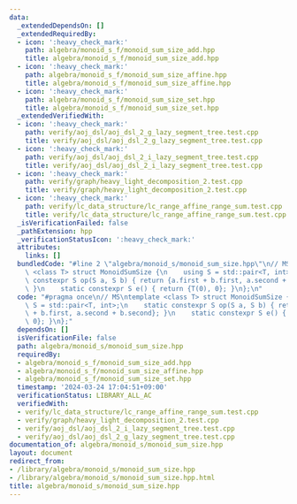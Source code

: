 ```yaml
---
data:
  _extendedDependsOn: []
  _extendedRequiredBy:
  - icon: ':heavy_check_mark:'
    path: algebra/monoid_s_f/monoid_sum_size_add.hpp
    title: algebra/monoid_s_f/monoid_sum_size_add.hpp
  - icon: ':heavy_check_mark:'
    path: algebra/monoid_s_f/monoid_sum_size_affine.hpp
    title: algebra/monoid_s_f/monoid_sum_size_affine.hpp
  - icon: ':heavy_check_mark:'
    path: algebra/monoid_s_f/monoid_sum_size_set.hpp
    title: algebra/monoid_s_f/monoid_sum_size_set.hpp
  _extendedVerifiedWith:
  - icon: ':heavy_check_mark:'
    path: verify/aoj_dsl/aoj_dsl_2_g_lazy_segment_tree.test.cpp
    title: verify/aoj_dsl/aoj_dsl_2_g_lazy_segment_tree.test.cpp
  - icon: ':heavy_check_mark:'
    path: verify/aoj_dsl/aoj_dsl_2_i_lazy_segment_tree.test.cpp
    title: verify/aoj_dsl/aoj_dsl_2_i_lazy_segment_tree.test.cpp
  - icon: ':heavy_check_mark:'
    path: verify/graph/heavy_light_decomposition_2.test.cpp
    title: verify/graph/heavy_light_decomposition_2.test.cpp
  - icon: ':heavy_check_mark:'
    path: verify/lc_data_structure/lc_range_affine_range_sum.test.cpp
    title: verify/lc_data_structure/lc_range_affine_range_sum.test.cpp
  _isVerificationFailed: false
  _pathExtension: hpp
  _verificationStatusIcon: ':heavy_check_mark:'
  attributes:
    links: []
  bundledCode: "#line 2 \"algebra/monoid_s/monoid_sum_size.hpp\"\n// MS\ntemplate\
    \ <class T> struct MonoidSumSize {\n    using S = std::pair<T, int>;\n    static\
    \ constexpr S op(S a, S b) { return {a.first + b.first, a.second + b.second};\
    \ }\n    static constexpr S e() { return {T(0), 0}; }\n};\n"
  code: "#pragma once\n// MS\ntemplate <class T> struct MonoidSumSize {\n    using\
    \ S = std::pair<T, int>;\n    static constexpr S op(S a, S b) { return {a.first\
    \ + b.first, a.second + b.second}; }\n    static constexpr S e() { return {T(0),\
    \ 0}; }\n};"
  dependsOn: []
  isVerificationFile: false
  path: algebra/monoid_s/monoid_sum_size.hpp
  requiredBy:
  - algebra/monoid_s_f/monoid_sum_size_add.hpp
  - algebra/monoid_s_f/monoid_sum_size_affine.hpp
  - algebra/monoid_s_f/monoid_sum_size_set.hpp
  timestamp: '2024-03-24 17:04:51+09:00'
  verificationStatus: LIBRARY_ALL_AC
  verifiedWith:
  - verify/lc_data_structure/lc_range_affine_range_sum.test.cpp
  - verify/graph/heavy_light_decomposition_2.test.cpp
  - verify/aoj_dsl/aoj_dsl_2_i_lazy_segment_tree.test.cpp
  - verify/aoj_dsl/aoj_dsl_2_g_lazy_segment_tree.test.cpp
documentation_of: algebra/monoid_s/monoid_sum_size.hpp
layout: document
redirect_from:
- /library/algebra/monoid_s/monoid_sum_size.hpp
- /library/algebra/monoid_s/monoid_sum_size.hpp.html
title: algebra/monoid_s/monoid_sum_size.hpp
---
```

